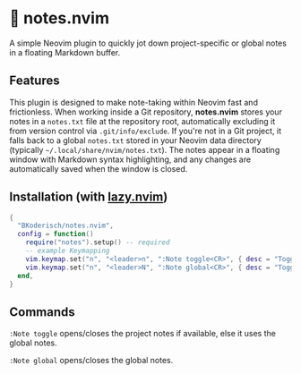 # 📝 notes.nvim

A simple Neovim plugin to quickly jot down project-specific or global notes in a floating Markdown buffer.

## Features

This plugin is designed to make note-taking within Neovim fast and frictionless. When working inside a Git repository, **notes.nvim** stores your notes in a `notes.txt` file at the repository root, automatically excluding it from version control via `.git/info/exclude`. If you're not in a Git project, it falls back to a global `notes.txt` stored in your Neovim data directory (typically `~/.local/share/nvim/notes.txt`). The notes appear in a floating window with Markdown syntax highlighting, and any changes are automatically saved when the window is closed.

## Installation (with [lazy.nvim](https://github.com/folke/lazy.nvim))

```lua
{
  "BKoderisch/notes.nvim",
  config = function()
    require("notes").setup() -- required
    -- example Keymapping
    vim.keymap.set("n", "<leader>n", ":Note toggle<CR>", { desc = "Toggle project note" })
    vim.keymap.set("n", "<leader>N", ":Note global<CR>", { desc = "Toggle global note" })
  end,
}
```

## Commands

`:Note toggle` opens/closes the project notes if available, else it uses the global notes.

`:Note global` opens/closes the global notes.

